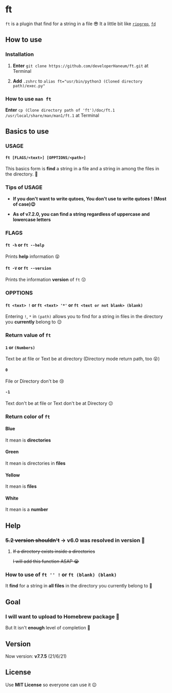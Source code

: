# ft

`ft` is a plugin that find for a string in a file 😎 It a little bit like [`ripgrep`](https://github.com/BurntSushi/ripgrep), [`fd`](https://github.com/sharkdp/fd)
## How to use

### Installation

1. **Enter** `git clone https://github.com/developerHaneum/ft.git` at Terminal

2. **Add** `.zshrc` to `alias ft="usr/bin/python3 (Cloned directory path)/exec.py"`

### How to use `man ft`

**Enter** `cp (Clone directory path of 'ft')/doc/ft.1 /usr/local/share/man/man1/ft.1` at Terminal

## Basics to use

### USAGE

#### `ft [FLAGS/<text>] [OPPTIONS/<path>]`

This basics form is **find** a string in a file and a string in among the files in the directory. 🤩

### Tips of USAGE

- **If you don't want to write qutoes, You don't use to write  qutoes ! (Most of case)😉**

- **As of v7.2.0, you can find a string regardless of uppercase and lowercase letters**

### FLAGS

#### `ft -h` or `ft --help`

Prints **help** information 😝

#### `ft -V` or `ft --version`

Prints the information **version** of `ft` 😗

### OPPTIONS

#### `ft <text> !` or `ft <text> '*'` or `ft <text or not blank> (blank)`

Entering `!`, `*` in `(path)` allows you to find for a string in files in the directory you **currently** belong to 😌

### Return value of `ft`

#### `1` or `(Numbers)`

Text be at file or Text be at directory (Directory mode return path, too 😝)

#### `0`

File or Directory don't be 😢

#### `-1`

Text don't be at file or Text don't be at Directory 😕

### Return color of `ft`

#### Blue

It mean is **directories**

#### Green

It mean is directories in **files**

#### Yellow

It mean is **files**

#### White

It mean is a **number**

## Help

### ~~5.2 version shouldn't~~ -> **v6.0 was resolved in version** 🤩

1. ~~If a directory exists inside a directories~~

    ~~I will add this function ASAP 😭~~

### How to use of `ft '' !` or `ft (blank) (blank)`

It **find** for a string in **all files** in the directory you currently belong to 🥳

## Goal

### I will want to upload to Homebrew package 👻

But It isn't **enough** level of completion 🥲

## Version

Now version: **v7.7.5** (21/6/21)

## License

Use **MIT License** so everyone can use it 😉
